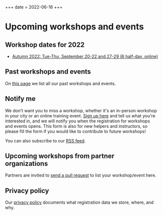 +++
date = 2022-06-16
+++

# Upcoming workshops and events


## Workshop dates for 2022

<!-- If you edit this section, also update the date on top of this page. This
is important for RSS feed. -->

- [Autumn 2022: Tue-Thu, September 20-22 and 27-29 (6 half-day, online)](https://coderefinery.github.io/2022-09-20-workshop/)


## Past workshops and events

On [this page](/workshops/past/) we list all our past workshops and events.


## Notify me

We don't want you to miss a workshop, whether it's an in-person
workshop in your city or an online training event. [Sign up
here](https://indico.neic.no/event/135/surveys/36) and tell us what
you're interested in, and we will notify you when the registration for
workshops and events opens. This form is also for new
helpers and instructors, so please fill the form if you would like to
contribute to future workshops!

You can also subscribe to our [RSS feed](/atom.xml).


## Upcoming workshops from partner organizations

<div class="uk-alert-primary" uk-alert>
<a class="uk-alert-close" uk-close></a>

Partners are invited to [send a pull
request](https://github.com/coderefinery/coderefinery.org/edit/main/content/workshops/upcoming.md)
to list your workshop/event here.

</div>


## Privacy policy

Our [privacy policy](/privacy-policy/)
documents what registration data we store, where, and why.
